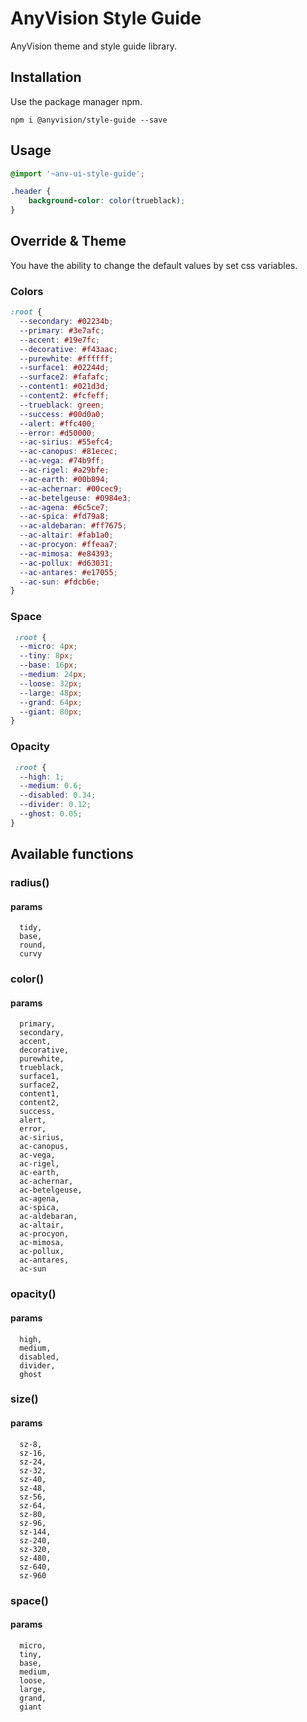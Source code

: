# AnyVision Style Guide

AnyVision theme and style guide library.

## Installation

Use the package manager npm.

```
npm i @anyvision/style-guide --save

```

## Usage

```scss
@import '~anv-ui-style-guide';

.header { 
    background-color: color(trueblack);
}

```

## Override & Theme
You have the ability to change the default values by set css variables.

### Colors
``` scss
:root {
  --secondary: #02234b;
  --primary: #3e7afc;
  --accent: #19e7fc;
  --decorative: #f43aac;
  --purewhite: #ffffff;
  --surface1: #02244d;
  --surface2: #fafafc;
  --content1: #021d3d;
  --content2: #fcfeff;
  --trueblack: green;
  --success: #00d0a0;
  --alert: #ffc400;
  --error: #d50000;
  --ac-sirius: #55efc4;
  --ac-canopus: #81ecec;
  --ac-vega: #74b9ff;
  --ac-rigel: #a29bfe;
  --ac-earth: #00b894;
  --ac-achernar: #00cec9;
  --ac-betelgeuse: #0984e3;
  --ac-agena: #6c5ce7;
  --ac-spica: #fd79a8;
  --ac-aldebaran: #ff7675;
  --ac-altair: #fab1a0;
  --ac-procyon: #ffeaa7;
  --ac-mimosa: #e84393;
  --ac-pollux: #d63031;
  --ac-antares: #e17055;
  --ac-sun: #fdcb6e;
}

```

### Space
```scss 
 :root {
  --micro: 4px;
  --tiny: 8px;
  --base: 16px;
  --medium: 24px;
  --loose: 32px;
  --large: 48px;
  --grand: 64px;
  --giant: 80px;
}
```

### Opacity
```scss 
 :root {
  --high: 1;
  --medium: 0.6;
  --disabled: 0.34;
  --divider: 0.12;
  --ghost: 0.05;
}
```

## Available functions

### radius()
#### params
``` 
  tidy,
  base,
  round,
  curvy
```

### color()
#### params
``` 
  primary,
  secondary,
  accent,
  decorative,
  purewhite,
  trueblack,
  surface1,
  surface2,
  content1,
  content2,
  success,
  alert,
  error,
  ac-sirius,
  ac-canopus,
  ac-vega,
  ac-rigel,
  ac-earth,
  ac-achernar,
  ac-betelgeuse,
  ac-agena,
  ac-spica,
  ac-aldebaran,
  ac-altair,
  ac-procyon,
  ac-mimosa,
  ac-pollux,
  ac-antares,
  ac-sun
```

### opacity()
#### params
```
  high,
  medium,
  disabled,
  divider,
  ghost
```

### size()
#### params
```
  sz-8,
  sz-16,
  sz-24,
  sz-32,
  sz-40,
  sz-48,
  sz-56,
  sz-64,
  sz-80,
  sz-96,
  sz-144,
  sz-240,
  sz-320,
  sz-480,
  sz-640,
  sz-960

``` 

### space()
#### params
```
  micro,
  tiny,
  base,
  medium,
  loose,
  large,
  grand,
  giant
```
